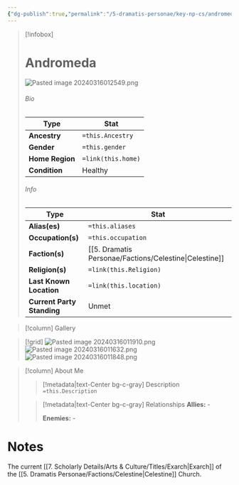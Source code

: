 ```yaml
---
{"dg-publish":true,"permalink":"/5-dramatis-personae/key-np-cs/andromeda/","noteIcon":""}
---
```



> [!infobox]
> # Andromeda
> ![Pasted image 20240316012549.png](/img/user/x.%20Assets/Attachments/Pasted%20image%2020240316012549.png)
> ###### Bio
> Type |  Stat |
> ---|---|
> **Ancestry** | `=this.Ancestry` |
> **Gender** | `=this.gender` |
> **Home Region** | `=link(this.home)` |
> **Condition** | Healthy |
> ###### Info
> Type |  Stat |
> ---|---|
> **Alias(es)** | `=this.aliases` |
> **Occupation(s)** | `=this.occupation` |
> **Faction(s)** | [[5. Dramatis Personae/Factions/Celestine\|Celestine]] |
> **Religion(s)** | `=link(this.Religion)` |
> **Last Known Location** | `=link(this.location)` |
> **Current Party Standing** | Unmet |

> [!column] Gallery 

>[!grid]
>![Pasted image 20240316011910.png](/img/user/x.%20Assets/Attachments/Pasted%20image%2020240316011910.png)
>![Pasted image 20240316011632.png](/img/user/x.%20Assets/Attachments/Pasted%20image%2020240316011632.png)
>![Pasted image 20240316011848.png](/img/user/x.%20Assets/Attachments/Pasted%20image%2020240316011848.png)
>

> [!column] About Me
>> [!metadata|text-Center bg-c-gray] Description
>> `=this.Description`
>
>> [!metadata|text-Center bg-c-gray] Relationships
>> **Allies:** -
>>
>> **Enemies:** -

# Notes

The current [[7. Scholarly Details/Arts & Culture/Titles/Exarch\|Exarch]] of the [[5. Dramatis Personae/Factions/Celestine\|Celestine]] Church.